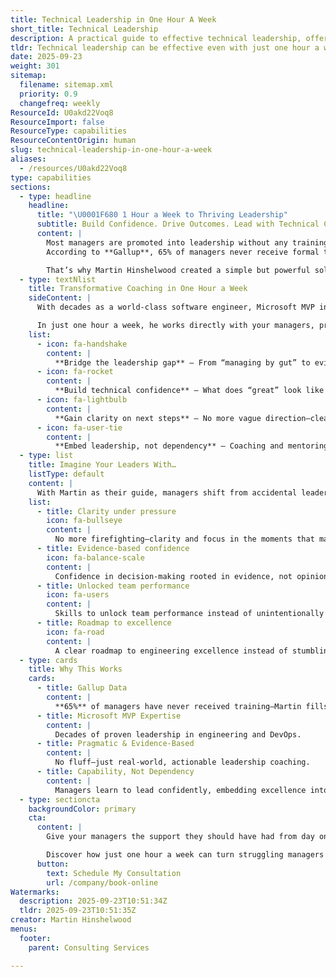 ```yaml
---
title: Technical Leadership in One Hour A Week
short_title: Technical Leadership
description: A practical guide to effective technical leadership, offering strategies and tips for making a meaningful impact with just one hour of focused effort each week.
tldr: Technical leadership can be effective even with just one hour a week by focusing on high-impact activities like mentoring, setting direction, and removing obstacles. Prioritizing these actions helps teams stay aligned and productive without requiring constant oversight. Development managers should schedule regular, focused check-ins to guide and support their teams efficiently.
date: 2025-09-23
weight: 301
sitemap:
  filename: sitemap.xml
  priority: 0.9
  changefreq: weekly
ResourceId: U0akd22Voq8
ResourceImport: false
ResourceType: capabilities
ResourceContentOrigin: human
slug: technical-leadership-in-one-hour-a-week
aliases:
  - /resources/U0akd22Voq8
type: capabilities
sections:
  - type: headline
    headline:
      title: "\U0001F680 1 Hour a Week to Thriving Leadership"
      subtitle: Build Confidence. Drive Outcomes. Lead with Technical Clarity.
      content: |
        Most managers are promoted into leadership without any training, coaching, or mentorship.  
        According to **Gallup**, 65% of managers never receive formal training in their role—yet they’re expected to lead teams through complex engineering practices in fast‑moving, competitive environments.

        That’s why Martin Hinshelwood created a simple but powerful solution: **one hour a week** of focused leadership transformation.
  - type: textNlist
    title: Transformative Coaching in One Hour a Week
    sideContent: |
      With decades as a world‑class software engineer, Microsoft MVP in Azure DevOps & GitHub, and Professional Scrum Trainer, Martin knows what engineering excellence and technical leadership really look like.

      In just one hour a week, he works directly with your managers, project managers, or team leaders to spark lasting change. This is minimal disruption to a manager’s schedule—but the impact ripples through their teams, their projects, and the entire organization.
    list:
      - icon: fa-handshake
        content: |
          **Bridge the leadership gap** – From “managing by gut” to evidence‑based management and pragmatic decision‑making.
      - icon: fa-rocket
        content: |
          **Build technical confidence** – What does “great” look like in engineering leadership? Martin shows you step by step.
      - icon: fa-lightbulb
        content: |
          **Gain clarity on next steps** – No more vague direction—clear, actionable, prioritized outcomes every week.
      - icon: fa-user-tie
        content: |
          **Embed leadership, not dependency** – Coaching and mentoring that builds internal capability to thrive independently.
  - type: list
    title: Imagine Your Leaders With…
    listType: default
    content: |
      With Martin as their guide, managers shift from accidental leaders to competent, confident technical leaders who create thriving, high‑performing teams. They stop reacting. They start leading.
    list:
      - title: Clarity under pressure
        icon: fa-bullseye
        content: |
          No more firefighting—clarity and focus in the moments that matter.
      - title: Evidence‑based confidence
        icon: fa-balance-scale
        content: |
          Confidence in decision‑making rooted in evidence, not opinion.
      - title: Unlocked team performance
        icon: fa-users
        content: |
          Skills to unlock team performance instead of unintentionally holding it back.
      - title: Roadmap to excellence
        icon: fa-road
        content: |
          A clear roadmap to engineering excellence instead of stumbling forward.
  - type: cards
    title: Why This Works
    cards:
      - title: Gallup Data
        content: |
          **65%** of managers have never received training—Martin fills that gap with focused, expert coaching.
      - title: Microsoft MVP Expertise
        content: |
          Decades of proven leadership in engineering and DevOps.
      - title: Pragmatic & Evidence‑Based
        content: |
          No fluff—just real‑world, actionable leadership coaching.
      - title: Capability, Not Dependency
        content: |
          Managers learn to lead confidently, embedding excellence into their culture and systems.
  - type: sectioncta
    backgroundColor: primary
    cta:
      content: |
        Give your managers the support they should have had from day one. **Book a Free Consultation with Martin Hinshelwood today.**

        Discover how just one hour a week can turn struggling managers into thriving leaders of engineering excellence.
      button:
        text: Schedule My Consultation
        url: /company/book-online
Watermarks:
  description: 2025-09-23T10:51:34Z
  tldr: 2025-09-23T10:51:35Z
creator: Martin Hinshelwood
menus:
  footer:
    parent: Consulting Services

---
```


